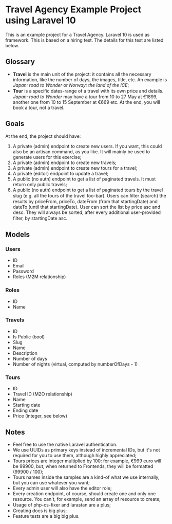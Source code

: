 # Travel Agency Example Project using Laravel 10

This is an example project for a Travel Agency. Laravel 10 is used as framework.
This is based on a hiring test. The details for this test are listed below.

## Glossary

- **Travel** is the main unit of the project: it contains all the necessary information, like the
number of days, the images, title, etc. An example is *Japan: road to Wonder* or *Norway: the land of the ICE*;
- **Tour** is a speciﬁc dates-range of a travel with its own price and details. *Japan: road to Wonder*
may have a tour from 10 to 27 May at €1899, another one from 10 to 15
September at €669 etc. At the end, you will book a tour, not a travel.

## Goals

At the end, the project should have:
1. A private (admin) endpoint to create new users. If you want, this could also be an artisan
command, as you like. It will mainly be used to generate users for this exercise;
2. A private (admin) endpoint to create new travels;
3. A private (admin) endpoint to create new tours for a travel;
4. A private (editor) endpoint to update a travel;
5. A public (no auth) endpoint to get a list of paginated travels. It must return only public
travels;
6. A public (no auth) endpoint to get a list of paginated tours by the travel slug (e.g. all the
tours of the travel foo-bar). Users can ﬁlter (search) the results by priceFrom, priceTo,
dateFrom (from that startingDate) and dateTo (until that startingDate). User can sort
the list by price asc and desc. They will always be sorted, after every additional
user-provided ﬁlter, by startingDate asc.

## Models

### Users
- ID
- Email
- Password
- Roles (M2M relationship)

### Roles
- ID
- Name

### Travels
- ID
- Is Public (bool)
- Slug
- Name
- Description
- Number of days
- Number of nights (virtual, computed by numberOfDays - 1)

### Tours
- ID
- Travel ID (M2O relationship)
- Name
- Starting date
- Ending date
- Price (integer, see below)

## Notes
- Feel free to use the native Laravel authentication.
- We use UUIDs as primary keys instead of incremental IDs, but it's not required for you to use them, although highly appreciated;
- Tours prices are integer multiplied by 100: for example, €999 euro will be 99900, but, when returned to Frontends, they will be formatted (99900 / 100);
- Tours names inside the samples are a kind-of what we use internally, but you can use whatever you want;
- Every admin user will also have the editor role;
- Every creation endpoint, of course, should create one and only one resource. You can't, for example, send an array of resource to create;
- Usage of php-cs-ﬁxer and larastan are a plus;
- Creating docs is big plus;
- Feature tests are a big big plus.

